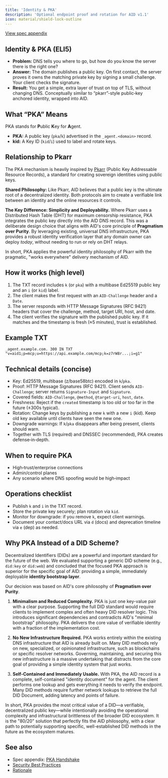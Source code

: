 ```yaml
---
title: 'Identity & PKA'
description: 'Optional endpoint proof and rotation for AID v1.1'
icon: material/shield-lock-outline
---
```


[View spec appendix](../specification.md#appendix-d-pka-handshake-normative)

## Identity & PKA (ELI5)

- **Problem:** DNS tells you where to go, but how do you know the server there is the right one?
- **Answer:** The domain publishes a public key. On first contact, the server proves it owns the matching private key by signing a small challenge. Your client checks the signature.
- **Result:** You get a simple, extra layer of trust on top of TLS, without changing DNS. Conceptually similar to “pkarr”-style public‑key anchored identity, wrapped into AID.

## What “PKA” Means

PKA stands for **P**ublic **K**ey for **A**gent.

- **PKA:** A public key (`pka`/`k`) advertised in the `_agent.<domain>` record.
- **kid:** A Key ID (`kid`/`i`) used to label and rotate keys.

## Relationship to Pkarr

The PKA mechanism is heavily inspired by [Pkarr](https://pkarr.org/) (Public Key Addressable Resource Records), a standard for creating sovereign identities using public keys.

**Shared Philosophy:** Like Pkarr, AID believes that a public key is the ultimate root of a decentralized identity. Both protocols aim to create a verifiable link between an identity and the online resources it controls.

**The Key Difference: Simplicity and Deployability.** Where Pkarr uses a Distributed Hash Table (DHT) for maximum censorship resistance, PKA integrates the public key directly into the AID DNS record. This was a deliberate design choice that aligns with AID's core principle of **Pragmatism over Purity**. By leveraging existing, universal DNS infrastructure, PKA provides a robust identity verification layer that any domain owner can deploy _today_, without needing to run or rely on DHT relays.

In short, PKA applies the powerful identity philosophy of Pkarr with the pragmatic, "works everywhere" delivery mechanism of AID.

## How it works (high level)

1. The TXT record includes `k` (or `pka`) with a multibase Ed25519 public key and an `i` (or `kid`) label.
2. The client makes the first request with an `AID-Challenge` header and a `Date`.
3. The server responds with HTTP Message Signatures (RFC 9421) headers that cover the challenge, method, target URI, host, and date.
4. The client verifies the signature with the published public key. If it matches and the timestamp is fresh (≈5 minutes), trust is established.

## Example TXT

```dns
_agent.example.com. 300 IN TXT "v=aid1;p=mcp;u=https://api.example.com/mcp;k=z7rW8r...;i=g1"
```

## Technical details (concise)

- Key: Ed25519, multibase (z/base58btc) encoded in `k`/`pka`.
- Proof: HTTP Message Signatures (RFC 9421). Client sends `AID-Challenge`; server returns `Signature-Input` and `Signature`.
- Covered fields: `AID-Challenge`, `@method`, `@target-uri`, `host`, `date`.
- Freshness: Reject if the `created` timestamp is too old or too far in the future (±300s typical).
- Rotation: Change keys by publishing a new `k` with a new `i` (kid). Keep old key available until clients have seen the new one.
- Downgrade warnings: If `k`/`pka` disappears after being present, clients should warn.
- Together with TLS (required) and DNSSEC (recommended), PKA creates defense‑in‑depth.

## When to require PKA

- High‑trust/enterprise connections
- Admin/control planes
- Any scenario where DNS spoofing would be high‑impact

## Operations checklist

- Publish `k` and `i` in the TXT record.
- Store the private key securely; plan rotation via `kid`.
- Monitor for downgrade: if you remove `k`, expect client warnings.
- Document your contact/docs URL via `d` (docs) and deprecation timeline via `e` (dep) as needed.

## Why PKA Instead of a DID Scheme?

Decentralized Identifiers (DIDs) are a powerful and important standard for the future of the web. We evaluated supporting a generic DID scheme (e.g., `did:key` or `did:web`) and concluded that the focused PKA approach is superior for the specific goal of AID: providing a simple, immediately deployable **identity bootstrap layer**.

Our decision was based on AID's core philosophy of **Pragmatism over Purity**.

1.  **Minimalism and Reduced Complexity.** PKA is just one key-value pair with a clear purpose. Supporting the full DID standard would require clients to implement complex and often heavy DID resolver logic. This introduces significant dependencies and contradicts AID's "minimal bootstrap" philosophy. PKA delivers the core value of verifiable identity with a fraction of the implementation cost.

2.  **No New Infrastructure Required.** PKA works entirely within the existing DNS infrastructure that AID is already built on. Many DID methods rely on new, specialized, or opinionated infrastructure, such as blockchains or specific resolver networks. Governing, maintaining, and securing this new infrastructure is a massive undertaking that distracts from the core goal of providing a simple identity system that just works.

3.  **Self-Contained and Immediately Usable.** With PKA, the AID record is a complete, self-contained "identity document" for the agent. The client performs one lookup and gets everything it needs to verify the endpoint. Many DID methods require further network lookups to retrieve the full DID Document, adding latency and points of failure.

In short, PKA provides the most critical value of a DID—a verifiable, decentralized public key—while intentionally avoiding the operational complexity and infrastructural brittleness of the broader DID ecosystem. It is the "80/20" solution that perfectly fits the AID philosophy, with a clear path to potentially supporting specific, well-established DID methods in the future as the ecosystem matures.

## See also

- Spec appendix: [PKA Handshake](../specification.md#appendix-d-pka-handshake-normative)
- [Security Best Practices](../security.md)
- [Rationale](../rationale.md)
